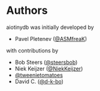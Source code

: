 # Authors

aiotinydb was initially developed by

  - Pavel Pletenev ([@ASMfreaK](https://github.com/ASMfreaK))

with contributions by

  - Bob Steers ([@steersbob](https://github.com/steersbob))
  - Niek Keijzer ([@NiekKeijzer](https://github.com/NiekKeijzer))
  - [@tweenietomatoes](https://github.com/tweenietomatoes)
  - David C. ([@d-k-bo](https://github.com/d-k-bo))
